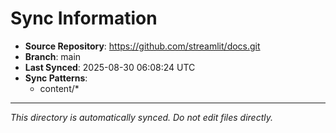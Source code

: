 # Sync Information

- **Source Repository**: https://github.com/streamlit/docs.git
- **Branch**: main
- **Last Synced**: 2025-08-30 06:08:24 UTC
- **Sync Patterns**:
  - content/*

---
*This directory is automatically synced. Do not edit files directly.*
